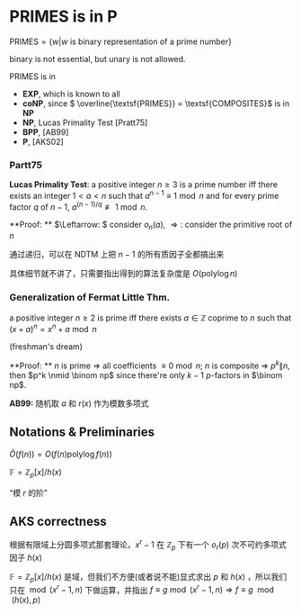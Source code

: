 # PRIMES is in P

$\textsf{PRIMES} = \{w | w \text{ is binary representation of a prime number}\}$

$\text{binary}$ is not essential, but $\text{unary}$ is not allowed.

$\textsf{PRIMES}$ is in 

+ $\textbf{EXP}$, which is known to all
+ $\textbf{coNP}$, since $ \overline{\textsf{PRIMES}} = \textsf{COMPOSITES}$ is in $\textbf{NP}$
+ $\textbf{NP}$, Lucas Primality Test [Pratt75]
+ $\textbf{BPP}$, [AB99]
+ $\textbf{P}$, [AKS02]

### Partt75

**Lucas Primality Test**: a positive integer $n \ge 3$ is a prime number iff there exists an integer $1 < a < n$ such that $a^{n-1} \equiv 1 \bmod n$ and for every prime factor $q$ of $n-1$, $a^{(n-1)/q} \not\equiv 1 \bmod n$.

**Proof: ** $\Leftarrow: $ consider $o_n(a)$, $\Rightarrow:$ consider the primitive root of $n$

通过递归，可以在 NDTM 上把 $n-1$ 的所有质因子全都搞出来

具体细节就不讲了，只需要指出得到的算法复杂度是 $O(\text{poly} \log n)$

### Generalization of Fermat Little Thm.

a positive integer $n \ge 2$ is prime iff there exists $a \in \mathbb Z$ coprime to $n$ such that $(x + a)^n = x^n + a \bmod n$

(freshman's dream)

**Proof: ** $n$ is prime $\Rightarrow$ all coefficients $\equiv 0 \bmod n$; $n$ is composite $\Rightarrow$ $p^k \| n$, then $p^k \nmid \binom np$ since there're only $k-1$ $p$-factors in $\binom np$.

**AB99:** 随机取 $a$ 和 $r(x)$ 作为模数多项式



## Notations & Preliminaries

$\tilde{O}(f(n)) = O(f(n) \text{poly} \log f(n))$

$\mathbb F = \mathbb Z_p[x] / h(x)$

“模 $r$ 的阶”



## AKS correctness



根据有限域上分圆多项式那套理论，$x^r - 1$ 在 $\mathbb Z_p$ 下有一个 $o_r(p)$ 次不可约多项式因子 $h(x)$

$\mathbb F = \mathbb Z_p[x] / h(x)$ 是域，但我们不方便(或者说不能)显式求出 $p$ 和 $h(x)$ ，所以我们只在 $\bmod (x^r-1, n)$ 下做运算，并指出 $f \equiv g \bmod (x^r-1, n) \Rightarrow f \equiv g \mod (h(x), p)$

